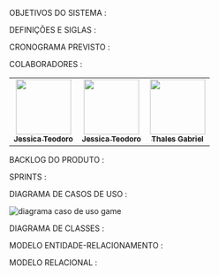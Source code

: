 OBJETIVOS DO SISTEMA :








DEFINIÇÕES E SIGLAS :









CRONOGRAMA PREVISTO :









COLABORADORES :
<!-- ALL-CONTRIBUTORS-LIST:START - Do not remove or modify this section -->
<!-- prettier-ignore-start -->
<!-- markdownlint-disable -->
<table>
  <tr>
    <td align="center"><a href="https://github.com/euovinicius"><img src="https://avatars.githubusercontent.com/u/89489025?v=4" width="100px;" alt=""/><br /><sub><b>Jessica Teodoro</b></sub></td>
    <td align="center"><a href="https://github.com/JessicaTeodoroM"><img src="https://avatars.githubusercontent.com/u/91223969?v=4" width="100px;" alt=""/><br /><sub><b>Jessica Teodoro</b></sub></td>
    <td align="center"><a href="https://github.com/thalesgfelix"><img src="https://avatars.githubusercontent.com/u/90735076?v=4" width="100px;" alt=""/><br /><sub><b>Thales Gabriel</b></sub></td>
<table
<!-- markdownlint-restore -->
<!-- prettier-ignore-end -->
    
<!-- ALL-CONTRIBUTORS-LIST:END -->









BACKLOG DO PRODUTO :









SPRINTS :









DIAGRAMA DE CASOS DE USO :














![diagrama caso de uso game](https://user-images.githubusercontent.com/90735076/144952998-e34a61fe-f9f4-4fe6-a1b7-0cce02bbf4a3.jpg)








DIAGRAMA DE CLASSES :









MODELO ENTIDADE-RELACIONAMENTO :









MODELO RELACIONAL :
